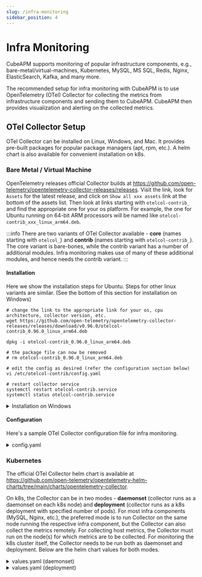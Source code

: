```yaml
---
slug: /infra-monitoring
sidebar_position: 4
---
```


# Infra Monitoring

CubeAPM supports monitoring of popular infrastructure components, e.g., bare-metal/virtual-machines, Kubernetes, MySQL, MS SQL, Redis, Nginx, ElasticSearch, Kafka, and many more.

The recommended setup for infra monitoring with CubeAPM is to use OpenTelemetry (OTel) Collector for collecting the metrics from infrastructure components and sending them to CubeAPM. CubeAPM then provides visualization and alerting on the collected metrics.

## OTel Collector Setup

OTel Collector can be installed on Linux, Windows, and Mac. It provides pre-built packages for popular package managers (apt, rpm, etc.). A helm chart is also available for convenient installation on k8s.

### Bare Metal / Virtual Machine

OpenTelemetry releases official Collector builds at https://github.com/open-telemetry/opentelemetry-collector-releases/releases. Visit the link, look for `Assets` for the latest release, and click on `Show all xxx assets` link at the bottom of the assets list. Then look at links starting with `otelcol-contrib_` and find the appropriate one for your os platform. For example, the one for Ubuntu running on 64-bit ARM processors will be named like `otelcol-contrib_xxx_linux_arm64.deb`.

:::info
There are two variants of OTel Collector available - **core** (names starting with `otelcol_`) and **contrib** (names starting with `otelcol-contrib_`). The core variant is bare-bones, while the contrib variant has a number of additional modules. Infra monitoring makes use of many of these additional modules, and hence needs the contrib variant.
:::

#### Installation

Here we show the installation steps for Ubuntu. Steps for other linux variants are similar. (See the bottom of this section for installation on Windows)

```shell
# change the link to the appropriate link for your os, cpu architecture, collector version, etc.
wget https://github.com/open-telemetry/opentelemetry-collector-releases/releases/download/v0.96.0/otelcol-contrib_0.96.0_linux_arm64.deb

dpkg -i otelcol-contrib_0.96.0_linux_arm64.deb

# the package file can now be removed
# rm otelcol-contrib_0.96.0_linux_arm64.deb

# edit the config as desired (refer the configuration section below)
vi /etc/otelcol-contrib/config.yaml

# restart collector service
systemctl restart otelcol-contrib.service
systemctl status otelcol-contrib.service
```

<details>
<summary>Installation on Windows</summary>

1. Download the appropriate `.tar.gz` file for windows platform.
1. Unzip it by executing `tar -xzf <filename>` command in powershell.
1. Update config.yaml as desired (refer the configuration section below).
1. Run the Collector by executing `otelcol-contrib.exe --config config.yaml` in powershell.

The Collector can be set up as a background service as follows:

```shell
# Create windows service.
# Modify the paths of otelcol-contrib.exe and config.yaml as appropriate.
# Ref: https://learn.microsoft.com/en-us/windows-server/administration/windows-commands/sc-create
sc.exe create otelcol displayname= otelcol start= delayed-auto binPath= "C:\Users\Administrator\Desktop\otelcol-contrib\otelcol-contrib.exe --config C:\Users\Administrator\Desktop\otelcol-contrib\config.yaml"

# Useful commands
sc.exe start otelcol
sc.exe query otelcol
sc.exe delete otelcol

# To check the logs, open event viewer > windows logs > application,
# and then filter source=otelcol on right hand side.
```

</details>

#### Configuration

Here's a sample OTel Collector configuration file for infra monitoring.

<details>
<summary>config.yaml</summary>

```yaml
# Individual infra agents are configured in the receivers section below.
# The list of available agents and their documentation is available at
# https://github.com/open-telemetry/opentelemetry-collector-contrib/tree/main/receiver
receivers:
  # hostmetrics monitors host machines (bare metal, ec2, etc.)
  # It collects metrics for CPU, memory, etc. on the host
  # where the collector is running.
  hostmetrics:
    collection_interval: 60s
    scrapers:
      cpu:
      disk:
      # load:
      filesystem:
      memory:
      network:
      # paging:
      # processes:
      process:
        mute_process_name_error: true
        mute_process_exe_error: true
        mute_process_io_error: true
        mute_process_user_error: true

  redis:
    endpoint: localhost:6379
    collection_interval: 60s
    resource_attributes:
      server.address:
        enabled: true

  postgresql:
    endpoint: localhost:5432
    transport: tcp
    username: postgres
    password: mypassword
    # databases:
    #   - otel
    # exclude_databases:
    #   - rdsadmin
    collection_interval: 60s
    tls:
      insecure: true

processors:
  batch:

  resourcedetection:
    detectors:
      - system
    system:
      hostname_sources: ["os"]

exporters:
  logging:
    verbosity: detailed
    sampling_initial: 5
    sampling_thereafter: 1

  otlphttp:
    metrics_endpoint: http://<cubeapm_endpoint>:3130/api/metrics/v1/save/otlp
    retry_on_failure:
      enabled: false

service:
  pipelines:
    metrics:
      receivers:
        # Individual infra monitoring agents can be disabled
        # by commenting them out here.
        - hostmetrics
        # - redis
        # - postgresql
      processors:
        - batch
        - resourcedetection
        - resource/cube.environment
      exporters:
        - otlphttp
        # - logging

  telemetry:
    logs:
      level: info
    metrics:
      address: 0.0.0.0:8888
```

</details>

### Kubernetes

The official OTel Collector helm chart is available at https://github.com/open-telemetry/opentelemetry-helm-charts/tree/main/charts/opentelemetry-collector.

On k8s, the Collector can be in two modes - **daemonset** (collector runs as a daemonset on each k8s node) and **deployment** (collector runs as a k8s deployment with specified number of pods). For most infra components (MySQL, Nginx, etc.), the preferred mode is to run Collector on the same node running the respective infra component, but the Collector can also collect the metrics remotely. For collecting host metrics, the Collector must run on the node(s) for which metrics are to be collected. For monitoring the k8s cluster itself, the Collector needs to be run both as daemonset and deployment. Below are the helm chart values for both modes.

<details>
<summary>values.yaml (daemonset)</summary>

```yaml
mode: daemonset
# image:
#   tag: 0.89.0
presets:
  kubernetesAttributes:
    enabled: true
  hostMetrics:
    enabled: true
  kubeletMetrics:
    enabled: true
config:
  exporters:
    debug:
      verbosity: detailed
      sampling_initial: 5
      sampling_thereafter: 1
    otlphttp:
      metrics_endpoint: http://<cubeapm_endpoint>:3130/api/metrics/v1/save/otlp
      retry_on_failure:
        enabled: false
  processors:
    batch: {}
    resourcedetection:
      detectors: ["system"]
      system:
        hostname_sources: ["os"]
    resource/host.name:
      attributes:
        - key: host.name
          value: "${env:K8S_NODE_NAME}"
          action: upsert
  receivers:
    kubeletstats:
      collection_interval: 60s
      insecure_skip_verify: true
      metric_groups:
        - container
        - node
        - pod
        - volume
      extra_metadata_labels:
        # - container.id
        - k8s.volume.type
    hostmetrics:
      collection_interval: 60s
      scrapers:
        cpu:
        disk:
        # load:
        filesystem:
        memory:
        network:
        # paging:
        # processes:
        process:
          mute_process_name_error: true
          mute_process_exe_error: true
          mute_process_io_error: true
          mute_process_user_error: true
  service:
    pipelines:
      metrics:
        exporters:
          # - debug
          - otlphttp
        processors:
          - memory_limiter
          - batch
          - resourcedetection
          - resource/host.name
        receivers:
          - hostmetrics
          - kubeletstats

clusterRole:
  rules:
    # needed for receivers.kubeletstats.extra_metadata_labels.(*)
    # https://github.com/open-telemetry/opentelemetry-collector-contrib/tree/v0.89.0/receiver/kubeletstatsreceiver#role-based-access-control
    - apiGroups: [""]
      resources: ["nodes/proxy"]
      verbs: ["get"]
```

</details>

<details>
<summary>values.yaml (deployment)</summary>

```yaml
mode: deployment
# image:
#   tag: 0.89.0
presets:
  clusterMetrics:
    enabled: true
config:
  exporters:
    debug:
      verbosity: detailed
      sampling_initial: 5
      sampling_thereafter: 1
    otlphttp:
      metrics_endpoint: http://<cubeapm_endpoint>:3130/api/metrics/v1/save/otlp
      retry_on_failure:
        enabled: false
  processors:
    batch: {}
  receivers:
    k8s_cluster:
      collection_interval: 60s
      node_conditions_to_report:
        - Ready
        - MemoryPressure
      allocatable_types_to_report:
        - cpu
        - memory
  service:
    pipelines:
      metrics:
        exporters:
          # - debug
          - otlphttp
        processors:
          - memory_limiter
          - batch
        receivers:
          - k8s_cluster
```

</details>
